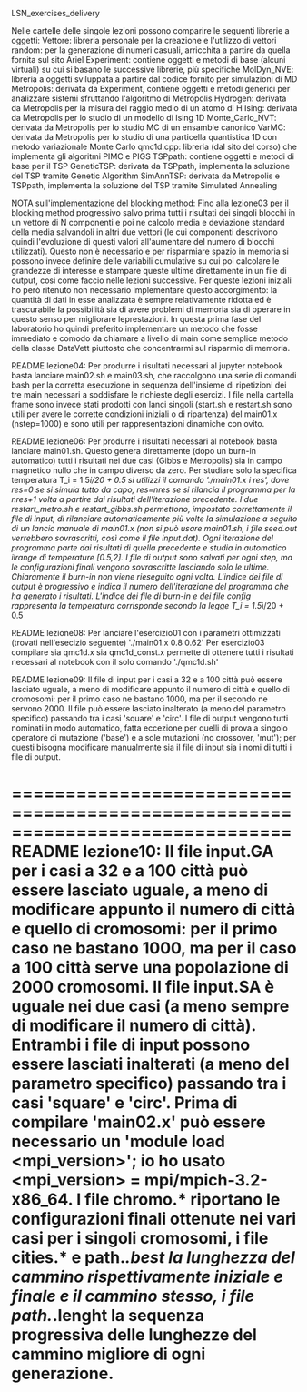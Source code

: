 LSN_exercises_delivery

Nelle cartelle delle singole lezioni possono comparire le seguenti librerie a oggetti:
    Vettore:	libreria personale per la creazione e l'utilizzo di vettori
    random:	per la generazione di numeri casuali, arricchita a partire da quella fornita sul sito Ariel
    Experiment:	contiene oggetti e metodi di base (alcuni virtuali) su cui si basano le successive librerie, più specifiche
    MolDyn_NVE:	libreria a oggetti sviluppata a partire dal codice fornito per simulazioni di MD
    Metropolis:	derivata da Experiment, contiene oggetti e metodi generici per analizzare sistemi sfruttando l'algoritmo di Metropolis
    Hydrogen:	derivata da Metropolis per la misura del raggio medio di un atomo di H
    Ising:	derivata da Metropolis per lo studio di un modello di Ising 1D
    Monte_Carlo_NVT: derivata da Metropolis per lo studio MC di un ensamble canonico
    VarMC:	derivata da Metropolis per lo studio di una particella quantistica 1D con metodo variazionale Monte Carlo
    qmc1d.cpp:	libreria (dal sito del corso) che implementa gli algoritmi PIMC e PIGS
    TSPpath:	contiene oggetti e metodi di base per il TSP
    GeneticTSP:	derivata da TSPpath, implementa la soluzione del TSP tramite Genetic Algorithm
    SimAnnTSP:	derivata da Metropolis e TSPpath, implementa la soluzione del TSP tramite Simulated Annealing



NOTA sull'implementazione del blocking method:
Fino alla lezione03 per il blocking method progressivo salvo prima tutti i risultati dei singoli blocchi in un vettore di N componenti e poi ne calcolo media e deviazione standard della media salvandoli in altri due vettori (le cui componenti descrivono quindi l'evoluzione di questi valori all'aumentare del numero di blocchi utilizzati).
Questo non è necessario e per risparmiare spazio in memoria si possono invece definire delle variabili cumulative su cui poi calcolare le grandezze di interesse e stampare queste ultime direttamente in un file di output, così come faccio nelle lezioni successive.
Per queste lezioni iniziali ho però ritenuto non necessario implementare questo accorgimento: la quantità di dati in esse analizzata è sempre relativamente ridotta ed è trascurabile la possibilità sia di avere problemi di memoria sia di operare in questo senso per migliorare leprestazioni.
In questa prima fase del laboratorio ho quindi preferito implementare un metodo che fosse immediato e comodo da chiamare a livello di main come semplice metodo della classe DataVett piuttosto che concentrarmi sul risparmio di memoria.



README lezione04:
Per produrre i risultati necessari al jupyter notebook basta lanciare main02.sh e main03.sh, che raccolgono una serie di comandi bash per la corretta esecuzione in sequenza dell'insieme di ripetizioni dei tre main necessari a soddisfare le richieste degli esercizi. 
I file nella cartella frame sono invece stati prodotti con lanci singoli (start.sh e restart.sh sono utili per avere le corrette condizioni iniziali o di ripartenza) del main01.x (nstep=1000) e sono utili per rappresentazioni dinamiche con ovito.


README lezione06:
Per produrre i risultati necessari al notebook basta lanciare main01.sh. Questo genera direttamente (dopo un burn-in automatico) tutti i risultati nei due casi (Gibbs e Metropolis) sia in campo magnetico nullo che in campo diverso da zero.
Per studiare solo la specifica temperatura T_i = 1.5*i/20 + 0.5 si utilizzi il comando './main01.x i res', dove res=0 se si simula tutto da capo, res=nres se si rilancia il programma per la nres+1 volta a partire dai risultati dell'iterazione precedente.
I due restart_metro.sh e restart_gibbs.sh permettono, impostato correttamente il file di input, di rilanciare automaticamente più volte la simulazione a seguito di un lancio manuale di main01.x (non si può usare main01.sh, i file seed.out verrebbero sovrascritti, così come il file input.dat). Ogni iterazione del programma parte dai risultati di quella precedente e studia in automatico ilrange di temperature [0.5,2]. I file di output sono salvati per ogni step, ma le configurazioni finali vengono sovrascritte lasciando solo le ultime. Chiaramente il burn-in non viene rieseguito ogni volta.
L'indice dei file di output è progressivo e indica il numero dell'iterazione del programma che ha generato i risultati.
L'indice dei file di burn-in e dei file config rappresenta la temperatura corrisponde secondo la legge T_i = 1.5*i/20 + 0.5


README lezione08:
Per lanciare l'esercizio01 con i parametri ottimizzati (trovati nell'esecizio seguente) './main01.x 0.8 0.62'
Per esercizio03 compilare sia qmc1d.x sia qmc1d_const.x permette di ottenere tutti i risultati necessari al notebook con il solo comando './qmc1d.sh'


README lezione09:
Il file di input per i casi a 32 e a 100 città può essere lasciato uguale, a meno di modificare appunto il numero di città e quello di cromosomi: per il primo caso ne bastano 1000, ma per il secondo ne servono 2000. Il file può essere lasciato inalterato (a meno del parametro specifico) passando tra i casi 'square' e 'circ'.
I file di output vengono tutti nominati in modo automatico, fatta eccezione per quelli di prova a singolo operatore di mutazione ('base') e a sole mutazioni (no crossover, 'mut'); per questi bisogna modificare manualmente sia il file di input sia i nomi di tutti i file di output.


==============================================================================
README lezione10:
Il file input.GA per i casi a 32 e a 100 città può essere lasciato uguale, a meno di modificare appunto il numero di città e quello di cromosomi: per il primo caso ne bastano 1000, ma per il caso a 100 città serve una popolazione di 2000 cromosomi. Il file input.SA è uguale nei due casi (a meno sempre di modificare il numero di città). Entrambi i file di input possono essere lasciati inalterati (a meno del parametro specifico) passando tra i casi 'square' e 'circ'.
Prima di compilare 'main02.x' può essere necessario un 'module load <mpi_version>'; io ho usato <mpi_version> = mpi/mpich-3.2-x86_64.
I file chromo.* riportano le configurazioni finali ottenute nei vari casi per i singoli cromosomi, i file cities.* e path.*.best la lunghezza del cammino rispettivamente iniziale e finale e il cammino stesso, i file path.*.lenght la sequenza progressiva delle lunghezze del cammino migliore di ogni generazione.
==============================================================================
